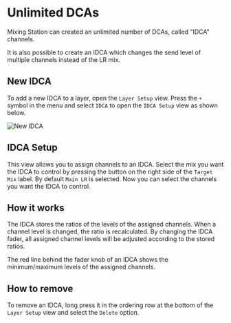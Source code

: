 # Unlimited DCAs

Mixing Station can created an unlimited number of DCAs, called "IDCA" channels.

It is also possible to create an IDCA which changes the send level of multiple channels instead of the LR mix.

## New IDCA

To add a new IDCA to a layer, open the `Layer Setup` view.
Press the `+` symbol in the menu and select `IDCA` to open the `IDCA Setup` view as shown below.

![New IDCA](gif/new-idca.gif)

## IDCA Setup

This view allows you to assign channels to an IDCA.
Select the mix you want the IDCA to control by pressing the button on the right side of
the `Target Mix` label. By default `Main LR` is selected.
Now you can select the channels you want the IDCA to control.

## How it works

The IDCA stores the ratios of the levels of the assigned channels.
When a channel level is changed, the ratio is recalculated.
By changing the IDCA fader, all assigned channel levels will be adjusted according to the stored ratios.

The red line behind the fader knob of an IDCA shows the minimum/maximum levels of the assigned channels.

## How to remove

To remove an IDCA, long press it in the ordering row at the
bottom of the `Layer Setup` view and select the `Delete` option.
